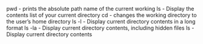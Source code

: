 pwd -  prints the absolute path name of the current working
ls - Display the contents list of your current directory
cd -  changes the working directory to the user’s home directory
ls -l - Display current directory contents in a long format
ls -la  - Display current directory contents, including hidden files
ls -  Display current directory contents
